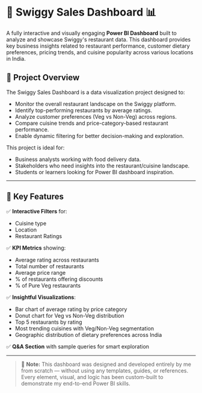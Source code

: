 # 🛵 Swiggy Sales Dashboard 📊

A fully interactive and visually engaging **Power BI Dashboard** built to analyze and showcase Swiggy's restaurant data. This dashboard provides key business insights related to restaurant performance, customer dietary preferences, pricing trends, and cuisine popularity across various locations in India.

## 🚀 Project Overview

The Swiggy Sales Dashboard is a data visualization project designed to:
- Monitor the overall restaurant landscape on the Swiggy platform.
- Identify top-performing restaurants by average ratings.
- Analyze customer preferences (Veg vs Non-Veg) across regions.
- Compare cuisine trends and price-category-based restaurant performance.
- Enable dynamic filtering for better decision-making and exploration.

This project is ideal for:
- Business analysts working with food delivery data.
- Stakeholders who need insights into the restaurant/cuisine landscape.
- Students or learners looking for Power BI dashboard inspiration.

---

## 🧠 Key Features

✅ **Interactive Filters** for:
- Cuisine type
- Location
- Restaurant Ratings

✅ **KPI Metrics** showing:
- Average rating across restaurants
- Total number of restaurants
- Average price range
- % of restaurants offering discounts
- % of Pure Veg restaurants

✅ **Insightful Visualizations**:
- Bar chart of average rating by price category
- Donut chart for Veg vs Non-Veg distribution
- Top 5 restaurants by rating
- Most trending cuisines with Veg/Non-Veg segmentation
- Geographic distribution of dietary preferences across India

✅ **Q&A Section** with sample queries for smart exploration

---

> 🔨 **Note:** This dashboard was designed and developed entirely by me from scratch — without using any templates, guides, or references. Every element, visual, and logic has been custom-built to demonstrate my end-to-end Power BI skills.
